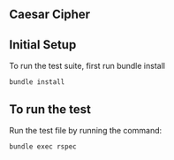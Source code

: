 ## Caesar Cipher

## Initial Setup

To run the test suite, first run bundle install

```
bundle install
```

## To run the test

Run the test file by running the command:

```
bundle exec rspec
```